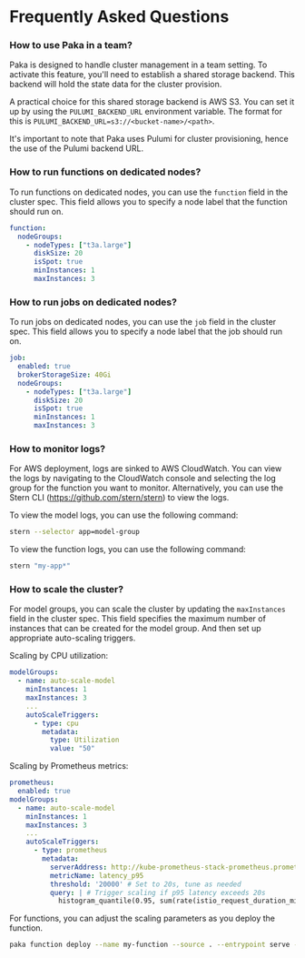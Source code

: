 # Frequently Asked Questions

### How to use Paka in a team?
Paka is designed to handle cluster management in a team setting. To activate this feature, you'll need to establish a shared storage backend. This backend will hold the state data for the cluster provision.

A practical choice for this shared storage backend is AWS S3. You can set it up by using the `PULUMI_BACKEND_URL` environment variable. The format for this is `PULUMI_BACKEND_URL=s3://<bucket-name>/<path>`.

It's important to note that Paka uses Pulumi for cluster provisioning, hence the use of the Pulumi backend URL.

### How to run functions on dedicated nodes?
To run functions on dedicated nodes, you can use the `function` field in the cluster spec. This field allows you to specify a node label that the function should run on.

```yaml
function:
  nodeGroups:
    - nodeTypes: ["t3a.large"]
      diskSize: 20
      isSpot: true
      minInstances: 1
      maxInstances: 3
```

### How to run jobs on dedicated nodes?
To run jobs on dedicated nodes, you can use the `job` field in the cluster spec. This field allows you to specify a node label that the job should run on.

```yaml
job:
  enabled: true
  brokerStorageSize: 40Gi
  nodeGroups:
    - nodeTypes: ["t3a.large"]
      diskSize: 20
      isSpot: true
      minInstances: 1
      maxInstances: 3
```

### How to monitor logs?
For AWS deployment, logs are sinked to AWS CloudWatch. You can view the logs by navigating to the CloudWatch console and selecting the log group for the function you want to monitor. Alternatively, you can use the Stern CLI (https://github.com/stern/stern) to view the logs.

To view the model logs, you can use the following command:
```bash
stern --selector app=model-group
```

To view the function logs, you can use the following command:
```bash
stern "my-app*"
```

### How to scale the cluster?
For model groups, you can scale the cluster by updating the `maxInstances` field in the cluster spec. This field specifies the maximum number of instances that can be created for the model group. And then set up appropriate auto-scaling triggers.

Scaling by CPU utilization:
```yaml
modelGroups:
  - name: auto-scale-model
    minInstances: 1
    maxInstances: 3
    ...
    autoScaleTriggers:
      - type: cpu
        metadata:
          type: Utilization
          value: "50"
```

Scaling by Prometheus metrics:
```yaml
prometheus:
  enabled: true
modelGroups:
  - name: auto-scale-model
    minInstances: 1
    maxInstances: 3
    ...
    autoScaleTriggers:
      - type: prometheus
        metadata:
          serverAddress: http://kube-prometheus-stack-prometheus.prometheus.svc.cluster.local:9090 # Prometheus endpoint
          metricName: latency_p95
          threshold: '20000' # Set to 20s, tune as needed
          query: | # Trigger scaling if p95 latency exceeds 20s
            histogram_quantile(0.95, sum(rate(istio_request_duration_milliseconds_bucket{destination_service="llama2-7b-chat.default.svc.cluster.local"}[5m])) by (le))
```

For functions, you can adjust the scaling parameters as you deploy the function.

```bash
paka function deploy --name my-function --source . --entrypoint serve --min-instances 1 --max-instances 3 --scaling-metric concurrency --metric_target 2
```
